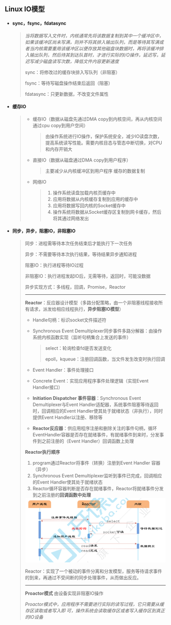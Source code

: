 ## Linux IO模型

- #### sync，fsync，fdatasync

  > *当将数据写入文件时，内核通常先将该数据复制到其中一个缓冲区中，如果该缓冲区尚未写满，则并不将其排入输出队列，而是等待其写满或者当内核需要重用该缓冲区以便存放其他磁盘块数据时，再将该缓冲排入输出队列，然后待其到达队首时，才进行实际的I/O操作，延迟写，延迟写减少磁盘读写次数，降低文件内容更新速度*
  >
  > sync：将修改过的缓存块排入写队列（非阻塞）
  >
  > fsync：等待写磁盘操作结束后返回（阻塞）
  >
  > fdatasync：只更新数据，不改变文件属性
  
- #### 缓存IO

  > - 缓存IO（数据从磁盘先通过DMA copy到内核空间，再从内核空间通过cpu copy到用户空间）
  >
  >   > 由操作系统进行IO操作，保护系统安全，减少IO读盘次数，提高系统读写性能。需要内核目态与管态中断切换，对CPU和内存开销大
  >
  > - 直接IO（数据从磁盘通过DMA copy到用户程序）
  >
  >   > 主要减少从内核缓冲区到用户程序 缓存的数据复制
  >
  > - 网络IO
  >
  >   > 1. 操作系统读盘加载内核页缓存中
  >   > 2. 应用将数据从内核缓存复制到应用的缓存中
  >   > 3. 应用将数据写回内核的Socket缓存中
  >   > 4. 操作系统将数据从Socket缓存区复制到网卡缓存，然后将其通过网络发出

- #### 同步，异步，阻塞IO，非阻塞IO

  > 同步：进程需等待本次任务结束后才能执行下一次任务
  >
  > 异步：不需要等待本次执行结果，等待结果异步通知进程
  >
  > 阻塞IO：执行进程等待IO过程
  >
  > 非阻塞IO：执行进程发起IO后，无需等待，返回时，可能没数据
  >
  > 异步实现方式：多线程，回调，Promise，Reactor
  >
  > ---
  >
  > **Reactor**：反应器设计模型（多路分配策略，由一个非阻塞线程接收所有请求，派发给相应线程执行，**异步阻塞IO模型**）
  >
  > - Handle句柄：标识socket文件描述符
  >
  > - Synchronous Event Demultiplexer同步事件多路分解器：由操作系统内核函数实现（监听句柄集合上发送的事件）
  >
  >   > select：轮询检查fd是否发送变化
  >   >
  >   > epoll，kqueue：注册回调函数，当文件发生改变时执行回调
  >
  > - Event Handler：事件处理接口
  >
  > - Concrete Event：实现应用程序事件处理逻辑（实现Event Handler接口）
  >
  > - **Initiation Dispatcher 事件容器**：Synchronous Event Demultiplexer与Event Handler适配器，系统事件阻塞等待返回时，回调相应的Event Handler使其处于就绪状态（非执行），同时提供Event Handler以注册、移除等
  >
  > - **Reactor反应器**：供应用程序注册和删除关注的事件句柄，循环EventHandler容器是否存在就绪事件，有就绪事件到来时，分发事件到之前注册的（Event Handler）回调函数上处理
  >
  > 
  >
  > **Reactor执行顺序**
  >
  > 1. program通过Reactor将事件（转换）注册到Event Handler 容器（异步）
  > 2. Synchronous Event Demultiplexer监听到事件已完成，回调相应的Event Handler使其处于就绪状态
  > 3. Reactor循环容器判断是否存在就绪事件，Reactor将就绪事件分发到之前注册的**回调函数中处理**
  >
  >   <img src="img\image-20221207163806028.png" alt="image-20221207163806028" style="zoom: 67%;" /> 
  >
  > 
  >
  > Reactor：实现了一个被动的事件分离和分发模型，服务等待请求事件的到来，再通过不受间断的同步处理事件，从而做出反应。
  >
  > ---
  >
  > **Proactor模式**  由设备实现非阻塞IO操作
  >
  > *Proactor模式中，应用程序不需要进行实际的读写过程，它只需要从缓存区读取或者写入即 可，操作系统会读取缓存区或者写入缓存区到真正的IO设备*
  >
  > 

